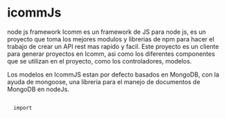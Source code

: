 # icommJs
node js framework 
Icomm es un framework de JS para node js, es un proyecto que toma los mejores modulos y librerias de npm para hacer el trabajo de crear un API
rest mas rapido y facil. 
Este proyecto es un cliente para generar proyectos en Icomm, asi como los diferentes componentes que se utilizan en el proyecto,
como los controladores, modelos.

Los modelos en IcommJS estan por defecto basados en MongoDB, con la ayuda de mongoose, una libreria para el manejo de documentos de 
MongoDB en nodeJs.

<code>
  import
</code>
